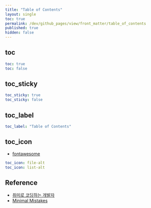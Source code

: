 ```yaml
---
title: "Table of Contents"
layout: single
toc: true
permalink: /dev/github_pages/view/front_matter/table_of_contents
published: true
hidden: false
---
```


<head>
  <base target="_blank">
</head>



## toc

```yml
toc: true
toc: false
```



## toc_sticky

```yml
toc_sticky: true
toc_sticky: false
```



## toc_label

```yml
toc_label: "Table of Contents"
```



## toc_icon

- [fontawesome](https://fontawesome.com/v5.15/icons?d=listing&p=2&s=solid&m=free)

```yml
toc_icon: file-alt
toc_icon: list-alt
```



## Reference

- [취미로 코딩하는 개발자](https://devinlife.com/howto%20github%20pages/toc-table/)
- [Minimal Mistakes](https://mmistakes.github.io/minimal-mistakes/docs/layouts/#table-of-contents)
